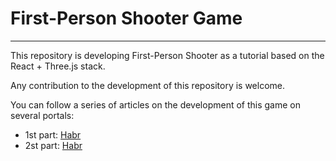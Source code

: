 # First-Person Shooter Game

---

This repository is developing First-Person Shooter as a tutorial based on the React + Three.js stack.

Any contribution to the development of this repository is welcome.

You can follow a series of articles on the development of this game on several portals:

- 1st part: [Habr](https://habr.com/ru/articles/761744/)
- 2st part: [Habr](https://habr.com/ru/articles/762546/)